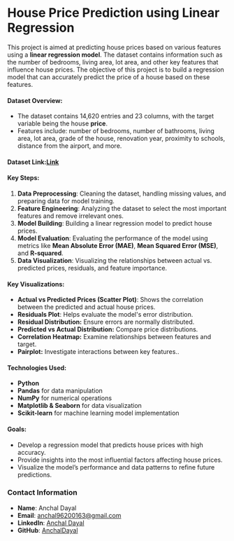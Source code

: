 # **House Price Prediction using Linear Regression**

This project is aimed at predicting house prices based on various features using a **linear regression model**. The dataset contains information such as the number of bedrooms, living area, lot area, and other key features that influence house prices. The objective of this project is to build a regression model that can accurately predict the price of a house based on these features.

#### **Dataset Overview:**
- The dataset contains 14,620 entries and 23 columns, with the target variable being the house **price**.
- Features include: number of bedrooms, number of bathrooms, living area, lot area, grade of the house, renovation year, proximity to schools, distance from the airport, and more.

#### **Dataset Link:**[Link](https://www.kaggle.com/datasets/mohamedafsal007/house-price-dataset-of-india/data)

#### **Key Steps:**
1. **Data Preprocessing**: Cleaning the dataset, handling missing values, and preparing data for model training.
2. **Feature Engineering**: Analyzing the dataset to select the most important features and remove irrelevant ones.
3. **Model Building**: Building a linear regression model to predict house prices.
4. **Model Evaluation**: Evaluating the performance of the model using metrics like **Mean Absolute Error (MAE)**, **Mean Squared Error (MSE)**, and **R-squared**.
5. **Data Visualization**: Visualizing the relationships between actual vs. predicted prices, residuals, and feature importance.

#### **Key Visualizations:**
- **Actual vs Predicted Prices (Scatter Plot)**: Shows the correlation between the predicted and actual house prices.
- **Residuals Plot**: Helps evaluate the model's error distribution.
- **Residual Distribution:** Ensure errors are normally distributed.
- **Predicted vs Actual Distribution:** Compare price distributions.
- **Correlation Heatmap:** Examine relationships between features and target.
- **Pairplot:** Investigate interactions between key features..

#### **Technologies Used:**
- **Python**
- **Pandas** for data manipulation
- **NumPy** for numerical operations
- **Matplotlib & Seaborn** for data visualization
- **Scikit-learn** for machine learning model implementation

#### **Goals:**
- Develop a regression model that predicts house prices with high accuracy.
- Provide insights into the most influential factors affecting house prices.
- Visualize the model’s performance and data patterns to refine future predictions.


### **Contact Information**
- **Name**: Anchal Dayal
- **Email**: [anchal96200163@gmail.com](mailto:anchal96200163@gmail.com)
- **LinkedIn**: [Anchal Dayal](https://www.linkedin.com/in/anchal-dayal0826/)
- **GitHub**: [AnchalDayal](https://github.com/AnchalDayal)
